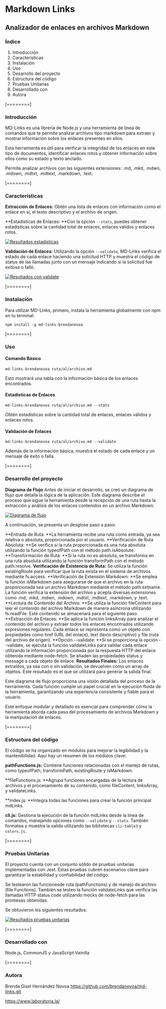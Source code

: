 # Markdown Links
## Analizador de enlaces en archivos Markdown

### Índice
1. Introducción
2. Características
3. Instalación
4. Uso
5. Desarrollo del proyecto
6. Estructura del código
7. Pruebas Unitarias
8. Desarrollado con
9. Autora

[========]

### Introducción
MD-Links es una librería de Node.js y una herramienta de línea de comandos que te permite analizar archivos tipo markdown para extraer y mostrar información sobre los enlaces presentes en ellos.

Esta herramienta es útil para verificar la integridad de los enlaces en este tipo de documentos, identificar enlaces rotos y obtener información sobre ellos como su estado y texto anclado.

Permite analizar archivos con las siguientes extensiones: .md, .mkd, .mdwn, .mdown, .mdtxt, .mdtext, .markdown, .text.

[========]

### Características
**Extracción de Enlaces:** Obtén una lista de enlaces con información como el enlace en sí, el texto descriptivo y el archivo de origen.

**Estadísticas de Enlaces: **Con la opción `--stats`, puedes obtener estadísticas sobre la cantidad total de enlaces, enlaces válidos y enlaces rotos.

[![Resultados estadísticas](https://i.ibb.co/1TSNJ57/Screenshot-2023-11-13-at-16-54-55.png "Resultados estadísticas")]([url=https://i.ibb.co/1TSNJ57/Screenshot-2023-11-13-at-16-54-55.png "Resultados estadísticas")


**Validación de Enlaces:** Utilizando la opción `--validate`, MD-Links verifica el estado de cada enlace haciendo una solicitud HTTP y muestra el código de status de las llamadas junto con un mensaje indicando si la solicitud fue exitosa o falló.

[![Resultados con validate](https://i.ibb.co/61TmbY3/Screenshot-2023-11-07-at-12-47-26.png "Resultados con validate")]([url=https://ibb.co/https://i.ibb.co/61TmbY3/Screenshot-2023-11-07-at-12-47-26.png "Resultados con validate")

[========]

### Instalación
Para utilizar MD-Links, primero, instala la herramienta globalmente con npm en tu terminal:

`npm install -g md-links-brendanovoa`

[========]

### Uso
#### Comando Básico

`md-links-brendanovoa ruta/al/archivo.md`

Esto mostrará una tabla con la información básica de los enlaces encontrados.

#### Estadísticas de Enlaces

`md-links-brendanovoa ruta/al/archivo.md --stats`

Obtén estadísticas sobre la cantidad total de enlaces, enlaces válidos y enlaces rotos.

#### Validación de Enlaces

`md-links-brendanovoa ruta/al/archivo.md --validate`

Además de la información básica, muestra el estado de cada enlace y un mensaje de éxito o falla.

[========]

### Desarrollo del proyecto

**Diagrama de Flujo**
Antes de iniciar el desarrollo, se creó un diagrama de flujo que detalla la lógica de la aplicación. Este diagrama describe el proceso que sigue la herramienta desde la recepción de una ruta hasta la extracción y análisis de los enlaces contenidos en un archivo Markdown.

[![Diagrama de flujo](https://i.ibb.co/RSLS22Q/Screenshot-2023-11-13-at-18-31-13.png "Diagrama de flujo")]([url=https://i.ibb.co/RSLS22Q/Screenshot-2023-11-13-at-18-31-13.png "Diagrama de flujo")

A continuación, se presenta un desglose paso a paso:

**Entrada de Ruta: **La herramienta recibe una ruta como entrada, ya sea relativa o absoluta, proporcionada por el usuario.
**Verificación de Ruta Absoluta: **Se verifica si la ruta proporcionada es una ruta absoluta utilizando la función typeofPath con el método path.isAbsolute.
**Transformación de Ruta: **Si la ruta no es absoluta, se transforma en una ruta absoluta utilizando la función transformPath con el método path.resolve.
**Verificación de Existencia de Ruta:** Se utiliza la función existingRoute para verificar que la ruta exista en el sistema de archivos mediante fs.access.
**Verificación de Extensión Markdown: **Se emplea la función isMarkdown para asegurarse de que el archivo en la ruta proporcionada sea un archivo Markdown mediante el método path.extname. La función verifica la extensión del archivo y acepta diversas extensiones como .md, .mkd, .mdwn, .mdown, .mdtxt, .mdtext, .markdown, y .text.
**Lectura de Contenido del Archivo: **Se utiliza la función fileContent para leer el contenido del archivo Markdown de manera asíncrona utilizando fs.readFile. Este contenido se almacenará para el siguiente paso.
**Extracción de Enlaces: **Se aplica la función linksArray para analizar el contenido del archivo y extraer todos los enlaces encontrados utilizando expresiones regulares. Cada enlace se representa como un objeto con propiedades como href (URL del enlace), text (texto descriptivo) y file (ruta del archivo de origen).
**Opción --validate: **Si se proporciona la opción --validate, se ejecuta la función validateLinks para validar cada enlace utilizando la información proporcionada por la respuesta HTTP del enlace obtenida mediante node-fetch. Se añaden las propiedades status y message a cada objeto de enlace.
**Resultados Finales:** Los enlaces extraídos, ya sea con o sin validación, se devuelven como un array de objetos. Este resultado es el que se utilizará para generar la salida final.

Este diagrama de flujo proporciona una visión detallada del proceso de la herramienta. Cada función cumple un papel crucial en la ejecución fluida de la herramienta, garantizando una experiencia consistente y fiable para el usuario.

Este enfoque modular y detallado es esencial para comprender cómo la herramienta aborda cada paso del procesamiento de archivos Markdown y la manipulación de enlaces.

[========]

### Estructura del código

El código se ha organizado en módulos para mejorar la legibilidad y la mantenibilidad. Aquí hay un resumen de los módulos clave:

**pathFunctions.js:** Contiene funciones relacionadas con el manejo de rutas, como typeofPath, transformPath, existingRoute y isMarkdown.

**fileFunctions.js: **Agrupa funciones encargadas de la lectura de archivos y el procesamiento de su contenido, como fileContent, linksArray, y validateLinks.

**index.js: **Integra todas las funciones para crear la función principal mdLinks.

**cli.js:** Gestiona la ejecución de la función mdLinks desde la línea de comandos, manejando opciones como `--validate` y `--stats`. También formatea y muestra la salida utilizando las bibliotecas `cli-table3` y `colors.js`.

[========]

### Pruebas Unitarias
El proyecto cuenta con un conjunto sólido de pruebas unitarias implementadas con Jest. Estas pruebas cubren escenarios clave para garantizar la estabilidad y confiabilidad del código.

Se testearon las funcionesde ruta (pathFunctions) y de manejo de archivo (file Functions). También se testeo la función validateLinks que verifica las llamadas HTTP status code utilizando mocks de node-fetch para las promesas obtenidas.

Se obtuvieron los siguientes resultados:

[![Resultados pruebas unitarias](https://i.ibb.co/kHXcmJF/Screenshot-2023-11-13-at-18-32-20.png "Resultados pruebas unitarias")]([url=https://i.ibb.co/kHXcmJF/Screenshot-2023-11-13-at-18-32-20.png "Resultados pruebas unitarias")

[========]

### Desarrollado con
Node.js, CommonJS y JavaScript Vainilla

[========]

### Autora
Brenda Gisel Hernández Novoa
https://github.com/brendanovoa/md-links.git

https://www.laboratoria.la/
